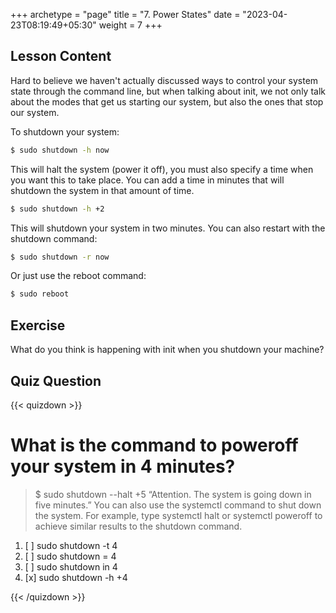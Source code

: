 +++
archetype = "page"
title = "7. Power States"
date = "2023-04-23T08:19:49+05:30"
weight = 7
+++

## Lesson Content

Hard to believe we haven't actually discussed ways to control your system state through the command line, but when talking about init, we not only talk about the modes that get us starting our system, but also the ones that stop our system.

To shutdown your system:


```bash
$ sudo shutdown -h now
```


This will halt the system (power it off), you must also specify a time when you want this to take place. You can add a time in minutes that will shutdown the system in that amount of time.


```bash
$ sudo shutdown -h +2
```


This will shutdown your system in two minutes. You can also restart with the shutdown command: 


```bash
$ sudo shutdown -r now
```


Or just use the reboot command:


```bash
$ sudo reboot
```


## Exercise

What do you think is happening with init when you shutdown your machine?

## Quiz Question

{{< quizdown >}}

# What is the command to poweroff your system in 4 minutes?

> $ sudo shutdown --halt +5 “Attention. The system is going down in five minutes.” You can also use the systemctl command to shut down the system. For example, type systemctl halt or systemctl poweroff to achieve similar results to the shutdown command.

1. [ ] sudo shutdown -t 4
2. [ ] sudo shutdown = 4
3. [ ] sudo shutdown in 4
4. [x] sudo shutdown -h +4

{{< /quizdown >}}
